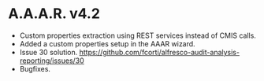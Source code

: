 A.A.A.R. v4.2
===

* Custom properties extraction using REST services instead of CMIS calls.
* Added a custom properties setup in the AAAR wizard.
* Issue 30 solution. https://github.com/fcorti/alfresco-audit-analysis-reporting/issues/30
* Bugfixes.
